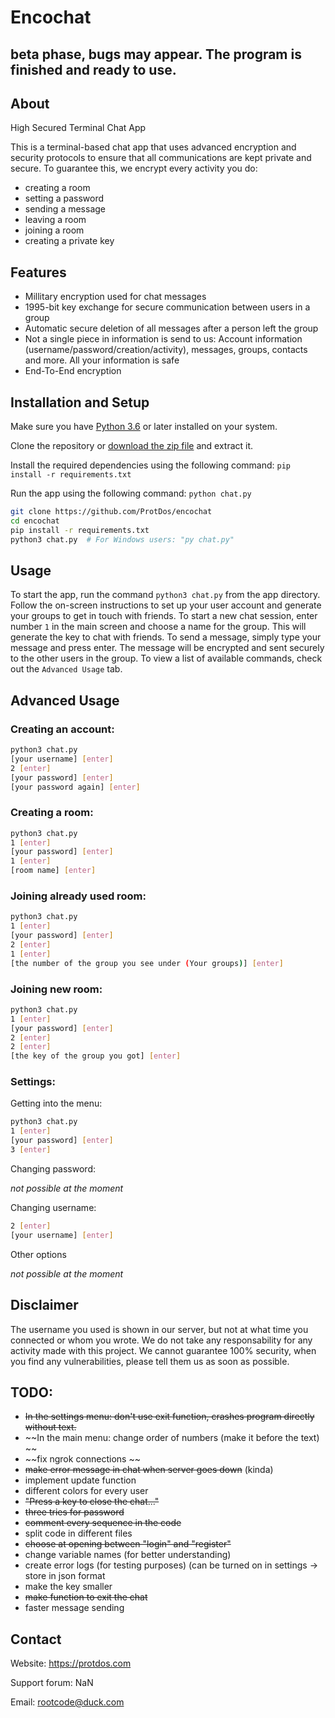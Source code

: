 # Encochat
## beta phase, bugs may appear. The program is finished and ready to use.

## About
High Secured Terminal Chat App

This is a terminal-based chat app that uses advanced encryption and security protocols to ensure that all communications are kept private and secure. To guarantee this, we encrypt every activity you do:
* creating a room
* setting a password
* sending a message
* leaving a room
* joining a room
* creating a private key

## Features

* Millitary encryption used for chat messages
* 1995-bit key exchange for secure communication between users in a group
* Automatic secure deletion of all messages after a person left the group
* Not a single piece in information is send to us: Account information (username/password/creation/activity), messages, groups, contacts and more. All your information is safe
* End-To-End encryption

## Installation and Setup

Make sure you have [Python 3.6](https://python.org/downloads) or later installed on your system.

Clone the repository or [download the zip file](https://github.com/ProtDos/encochat/archive/refs/heads/main.zip) and extract it.

Install the required dependencies using the following command: `pip install -r requirements.txt`

Run the app using the following command: `python chat.py`

```bash
git clone https://github.com/ProtDos/encochat
cd encochat
pip install -r requirements.txt
python3 chat.py  # For Windows users: "py chat.py"
```

## Usage

To start the app, run the command `python3 chat.py` from the app directory.
Follow the on-screen instructions to set up your user account and generate your groups to get in touch with friends.
To start a new chat session, enter number `1` in the main screen and choose a name for the group. This will generate the key to chat with friends.
To send a message, simply type your message and press enter. The message will be encrypted and sent securely to the other users in the group.
To view a list of available commands, check out the `Advanced Usage` tab.

## Advanced Usage
### Creating an account:
```bash
python3 chat.py
[your username] [enter]
2 [enter]
[your password] [enter]
[your password again] [enter]
```

### Creating a room:
```bash
python3 chat.py
1 [enter]
[your password] [enter]
1 [enter]
[room name] [enter]
```

### Joining already used room:
```bash
python3 chat.py
1 [enter]
[your password] [enter]
2 [enter]
1 [enter]
[the number of the group you see under (Your groups)] [enter]
```

### Joining new room:
```bash
python3 chat.py
1 [enter]
[your password] [enter]
2 [enter]
2 [enter]
[the key of the group you got] [enter]
```

### Settings:
Getting into the menu:
```bash
python3 chat.py
1 [enter]
[your password] [enter]
3 [enter]
```
Changing password:

*not possible at the moment*

Changing username:
```bash
2 [enter]
[your username] [enter]
```

Other options

*not possible at the moment*

## Disclaimer
The username you used is shown in our server, but not at what time you connected or whom you wrote. We do not take any responsability for any activity made with this project. We cannot guarantee 100% security, when you find any vulnerabilities, please tell them us as soon as possible.

## TODO:
* ~~In the settings menu: don't use exit function, crashes program directly without text.~~
* ~~In the main menu: change order of numbers (make it before the text) ~~
* ~~fix ngrok connections ~~
* ~~make error message in chat when server goes down~~ (kinda)
* implement update function
* different colors for every user
* ~~"Press a key to close the chat..."~~
* ~~three tries for password~~
* ~~comment every sequence in the code~~
* split code in different files
* ~~choose at opening between "login" and "register"~~
* change variable names (for better understanding)
* create error logs (for testing purposes) (can be turned on in settings -> store in json format
* make the key smaller
* ~~make function to exit the chat~~
* faster message sending

## Contact

Website: https://protdos.com

Support forum: NaN

Email: rootcode@duck.com

